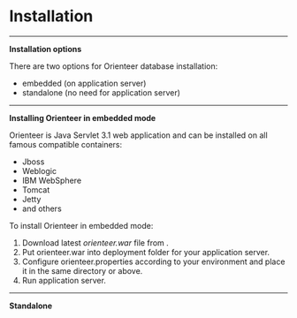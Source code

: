 # Installation
---
**Installation options**

There are two options for Orienteer database installation:
* embedded (on application server)
* standalone (no need for application server)
---
**Installing Orienteer in embedded mode**

Orienteer is Java Servlet 3.1 web application and can be installed on all famous compatible containers:
* Jboss
* Weblogic
* IBM WebSphere
* Tomcat
* Jetty
* and others

To install Orienteer in embedded mode:
1. Download latest *orienteer.war* file from <LOCATION>.
2. Put orienteer.war into deployment folder for your application server.
3. Configure orienteer.properties according to your environment and place it in the same directory or above.
4. Run application server.

---
**Standalone**